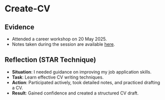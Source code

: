# Create-CV
## Evidence
- Attended a career workshop on 20 May 2025.
- Notes taken during the session are available [here](link-to-notes-if-applicable).

## Reflection (STAR Technique)
- **Situation**: I needed guidance on improving my job application skills.
- **Task**: Learn effective CV writing techniques.
- **Action**: Participated actively, took detailed notes, and practiced drafting a CV.
- **Result**: Gained confidence and created a structured CV draft.
